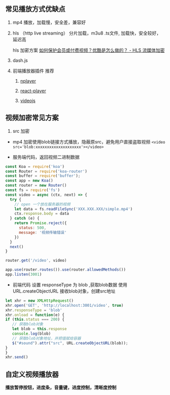## 常见播放方式优缺点

1. mp4 播放，加载慢，安全差，兼容好
   
   
2. hls （http live streaming） 分片加载，m3u8 .ts文件, 加载快，安全较好，延迟高

    hls 加密方案  [如何保护会员或付费视频？优酷是怎么做的？ - HLS 流媒体加密](https://juejin.cn/post/6955287754670342174)

3. dash.js  


4. 前端播放器插件 推荐 
   
   1. [nplayer](https://github.com/woopen/nplayer) 

   2. [react-player](https://www.npmjs.com/package/react-player) 

   3. [videojs](https://videojs.com/)

## 视频加密常见方案

1. src 加密

- mp4 加密使用blob链接方式播放，隐蔽原src，避免用户直接盗取视频   `<video src='blob:xxxxxxxxxxxxxxxxxxxx'></video>`

- 服务端代码，返回视频二进制数据

```js
const Koa = require('koa')
const Router = require('koa-router')
const buffer = require('buffer');
const app = new Koa()
const router = new Router()
const fs = require('fs')
const video = async (ctx, next) => {
  try {
    // open 一个放在服务器的视频
    let data = fs.readFileSync('XXX.XXX.XXX/simple.mp4')
    ctx.response.body = data
  } catch (e) {
    return Promise.reject({
      status: 500,
      message: '视频传输错误'
    })
  }
  next()
}

router.get('/video', video)

app.use(router.routes()).use(router.allowedMethods())
app.listen(3001)

```

- 前端代码  设置 responseType 为 blob ,获取blob数据 使用 URL.createObjectURL 接收blob对象，创建src地址

```js
let xhr = new XMLHttpRequest()
xhr.open('GET', 'http://localhost:3001/video', true)
xhr.responseType = 'blob'
xhr.onload = function(e) {
if (this.status === 200) {
   // 获取blob对象
   let blob = this.response
   console.log(blob)
   // 获取blob对象地址，并把值赋给容器
   $("#sound").attr("src", URL.createObjectURL(blob));
}
}
xhr.send()

```
##  自定义视频播放器 

   **播放暂停按钮，进度条，音量键，进度控制，清晰度控制**
     